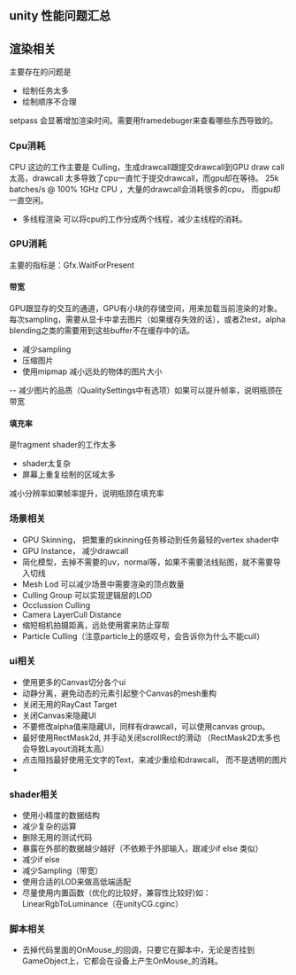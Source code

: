## unity 性能问题汇总

## 渲染相关
主要存在的问题是
- 绘制任务太多
- 绘制顺序不合理

setpass 会显著增加渲染时间。需要用framedebuger来查看哪些东西导致的。

### Cpu消耗
CPU 这边的工作主要是 Culling，生成drawcall跟提交drawcall到GPU
draw call 太高，drawcall 太多导致了cpu一直忙于提交drawcall，而gpu却在等待。
25k batches/s @ 100% 1GHz CPU ，大量的drawcall会消耗很多的cpu， 而gpu却一直空闲。

- 多线程渲染 可以将cpu的工作分成两个线程，减少主线程的消耗。

### GPU消耗
主要的指标是：Gfx.WaitForPresent

#### 带宽
GPU跟显存的交互的通道，GPU有小块的存储空间，用来加载当前渲染的对象。
每次sampling，需要从显卡中拿去图片（如果缓存失效的话），或者Ztest，alpha blending之类的需要用到这些buffer不在缓存中的话。
- 减少sampling
- 压缩图片
- 使用mipmap 减小远处的物体的图片大小

-- 减少图片的品质（QualitySettings中有选项）如果可以提升帧率，说明瓶颈在带宽

#### 填充率
是fragment shader的工作太多
- shader太复杂
- 屏幕上重复绘制的区域太多

减小分辨率如果帧率提升，说明瓶颈在填充率

### 场景相关

- GPU Skinning， 把繁重的skinning任务移动到任务最轻的vertex shader中
- GPU Instance， 减少drawcall
- 简化模型，去掉不需要的uv，normal等，如果不需要法线贴图，就不需要导入切线
- Mesh Lod 可以减少场景中需要渲染的顶点数量
- Culling Group 可以实现逻辑层的LOD 
- Occlussion Culling 
- Camera LayerCull Distance
- 缩短相机拍摄距离，远处使用雾来防止穿帮
- Particle Culling（注意particle上的感叹号，会告诉你为什么不能cull）

### ui相关

- 使用更多的Canvas切分各个ui
- 动静分离，避免动态的元素引起整个Canvas的mesh重构
- 关闭无用的RayCast Target
- 关闭Canvas来隐藏UI
- 不要修改alpha值来隐藏UI，同样有drawcall，可以使用canvas group。
- 最好使用RectMask2d, 并手动关闭scrollRect的滑动 （RectMask2D太多也会导致Layout消耗太高）
- 点击阻挡最好使用无文字的Text，来减少重绘和drawcall， 而不是透明的图片
- 

### shader相关

- 使用小精度的数据结构
- 减少复杂的运算
- 删除无用的测试代码
- 暴露在外部的数据越少越好（不依赖于外部输入，跟减少if else 类似）
- 减少if else
- 减少Sampling（带宽）
- 使用合适的LOD来做高低端适配
- 尽量使用内置函数（优化的比较好，兼容性比较好)如：LinearRgbToLuminance（在unityCG.cginc）


### 脚本相关
- 去掉代码里面的OnMouse_的回调，只要它在脚本中，无论是否挂到GameObject上，它都会在设备上产生OnMouse_的消耗。